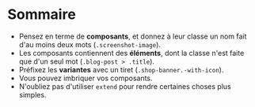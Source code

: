 # Sommaire

* Pensez en terme de **composants**, et donnez à leur classe un nom fait d'au moins deux mots (`.screenshot-image`).
* Les composants contiennent des **éléments**, dont la classe n'est faite que d'un seul mot (`.blog-post > .title`).
* Préfixez les **variantes** avec un tiret (`.shop-banner.-with-icon`).
* Vous pouvez imbriquer vos composants.
* N'oubliez pas d'utiliser `extend` pour rendre certaines choses plus simples.
